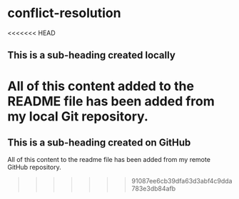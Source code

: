 # conflict-resolution

<<<<<<< HEAD
## This is a sub-heading created locally

All of this content added to the README file has been added from my local Git repository.
=======
## This is a sub-heading created on GitHub

All of this content to the readme file has been added from my remote GitHub repository.
>>>>>>> 91087ee6cb39dfa63d3abf4c9dda783e3db84afb
